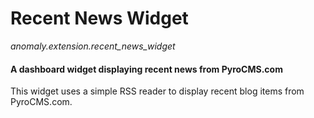 # Recent News Widget

*anomaly.extension.recent_news_widget*

#### A dashboard widget displaying recent news from PyroCMS.com

This widget uses a simple RSS reader to display recent blog items from PyroCMS.com.
